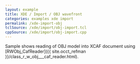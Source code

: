 ```yaml
---
layout: example
title: XDE / Import / OBJ wavefront
categories: examples xde import
permalink: /xde-import-obj
tclSource: /xde/import/obj-import.tcl
cppSource: /xde/import/obj-import.cpp
---
```


Sample shows reading of OBJ model into XCAF document using [RWObj_CafReader]({{ site.occt_refman }}/class_r_w_obj___caf_reader.html).
